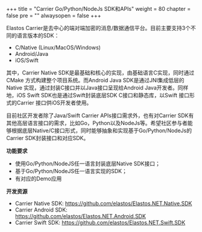 +++
title = "Carrier Go/Python/NodeJs SDK和APIs"
weight = 80
chapter = false
pre = ""
alwaysopen = false
+++

Elastos Carrier是去中心的端对端加密的消息/数据通信平台。目前主要支持3个不同的语言版本的SDK：

- C/Native (Linux/MacOS/Windows)
- Android/Java
- iOS/Swift

其中，Carrier Native SDK是最基础和核心的实现，由基础语言C实现，同时通过CMake 方式构建整个项目系统。而Android Java SDK是通过JNI集成低层的Native 实现，通过封装C接口并以Java接口呈现给Android Java开发者。同样地，iOS Swift SDK也是通过Swift封装底层SDK C接口和静态库，以Swift 接口形式的Carrier 接口供iOS开发者使用。

目前社区开发者除了Java/Swift Carrier APIs接口需求外，也有对Carrier SDK有其他高层语言接口的需求，比如Go，Python以及NodeJs等。希望社区参与者能够根据底层Native/C接口形式，同时能够抽象和实现基于Go/Python/NodeJs的 Carrier SDK封装接口和对应SDK。

**功能要求**

- 使用Go/Python/NodeJS任一语言封装底层Native SDK接口；
- 基于Go/Python/NodeJS任一语言实现的SDK；
- 有对应的Demo应用

**开发资源**

- Carrier Native SDK: https://github.com/elastos/Elastos.NET.Native.SDK
- Carrier Android SDK: https://github.com/elastos/Elastos.NET.Android.SDK
- Carrier Swift SDK: https://github.com/elastos/Elastos.NET.Swift.SDK

